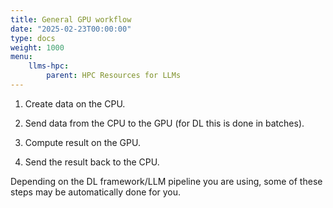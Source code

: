 ```yaml
---
title: General GPU workflow
date: "2025-02-23T00:00:00"
type: docs 
weight: 1000
menu: 
    llms-hpc:
        parent: HPC Resources for LLMs
---
```



1. Create data on the CPU.

2. Send data from the CPU to the GPU (for DL this is done in batches).

3. Compute result on the GPU.

4. Send the result back to the CPU.

Depending on the DL framework/LLM pipeline you are using, some of these steps may be automatically done for you.

